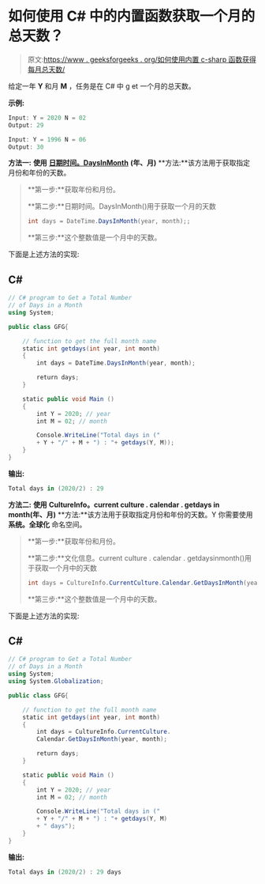 # 如何使用 C# 中的内置函数获取一个月的总天数？

> 原文:[https://www . geeksforgeeks . org/如何使用内置 c-sharp 函数获得每月总天数/](https://www.geeksforgeeks.org/how-to-get-a-total-number-of-days-in-a-month-using-built-in-functions-in-c-sharp/)

给定一年 **Y** 和月 **M** ，任务是在 C# 中 g et 一个月的总天数。

**示例:**

```cs
Input: Y = 2020 N = 02
Output: 29

Input: Y = 1996 N = 06
Output: 30

```

**方法一:** **使用** [**日期时间。DaysInMonth**](https://www.geeksforgeeks.org/datetime-daysinmonth-method-in-c-sharp/) **(年、月)** **方法:**该方法用于获取指定月份和年份的天数。

> **第一步:**获取年份和月份。
> 
> **第二步:**日期时间。DaysInMonth()用于获取一个月的天数
> 
> ```cs
> int days = DateTime.DaysInMonth(year, month);;
> 
> ```
> 
> **第三步:**这个整数值是一个月中的天数。

下面是上述方法的实现:

## C#

```cs
// C# program to Get a Total Number
// of Days in a Month
using System; 

public class GFG{ 

    // function to get the full month name 
    static int getdays(int year, int month)  
    { 
        int days = DateTime.DaysInMonth(year, month);

        return days;
    } 

    static public void Main () 
    {  
        int Y = 2020; // year
        int M = 02; // month

        Console.WriteLine("Total days in ("
        + Y + "/" + M + ") : "+ getdays(Y, M)); 
    }  
}
```

**输出:**

```cs
Total days in (2020/2) : 29

```

**方法二:** **使用** **CultureInfo。current culture . calendar . getdays in month(年、月)** **方法:**该方法用于获取指定月份和年份的天数。Y 你需要使用 **系统。全球化** 命名空间。

> **第一步:**获取年份和月份。
> 
> **第二步:**文化信息。current culture . calendar . getdaysinmonth()用于获取一个月中的天数
> 
> ```cs
> int days = CultureInfo.CurrentCulture.Calendar.GetDaysInMonth(year, month);;
> 
> ```
> 
> **第三步:**这个整数值是一个月中的天数。

下面是上述方法的实现:

## C#

```cs
// C# program to Get a Total Number
// of Days in a Month
using System; 
using System.Globalization;

public class GFG{ 

    // function to get the full month name 
    static int getdays(int year, int month)  
    { 
        int days = CultureInfo.CurrentCulture.
        Calendar.GetDaysInMonth(year, month);

        return days;
    } 

    static public void Main () 
    {  
        int Y = 2020; // year
        int M = 02; // month

        Console.WriteLine("Total days in ("
        + Y + "/" + M + ") : "+ getdays(Y, M)
        + " days"); 
    }  
}
```

**输出:**

```cs
Total days in (2020/2) : 29 days

```